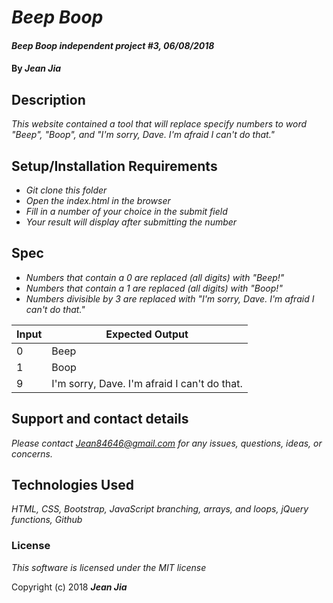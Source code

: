 # _Beep Boop_

#### _Beep Boop independent project #3, 06/08/2018_

#### By _**Jean Jia**_

## Description

_This website contained a tool that will replace specify numbers to word "Beep", "Boop", and "I'm sorry, Dave. I'm afraid I can't do that."_

## Setup/Installation Requirements

* _Git clone this folder_
* _Open the index.html in the browser_
* _Fill in a number of your choice in the submit field_
* _Your result will display after submitting the number_

## Spec

* _Numbers that contain a 0 are replaced (all digits) with "Beep!"_
* _Numbers that contain a 1 are replaced (all digits) with "Boop!"_
* _Numbers divisible by 3 are replaced with "I'm sorry, Dave. I'm afraid I can't do that."_

| Input           | Expected Output                             |
| --------------- |---------------------------------------------|
| 0               | Beep                                        |
| 1               | Boop                                        |
| 9               | I'm sorry, Dave. I'm afraid I can't do that.|

## Support and contact details

_Please contact Jean84646@gmail.com for any issues, questions, ideas, or concerns._

## Technologies Used

_HTML, CSS, Bootstrap, JavaScript branching, arrays, and loops, jQuery functions, Github_

### License

*This software is licensed under the MIT license*

Copyright (c) 2018 **_Jean Jia_**
